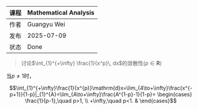 | 课程   | Mathematical Analysis |
| ---- | ---------------------------------------- |
| 作者   | Guangyu Wei                               |
| 发布 | 2025-07-09 |
|状态|Done|

> 讨论$\int_{1}^{+\infty} \frac{1}{x^p}\, dx$的敛散性$(p\in \mathbf{R})$

当$p\neq 1$时，

$$\int_{1}^{+\infty}\frac{1}{x^{p}}\mathrm{d}x=\lim_{4\to+\infty}\frac{x^{-p+1}}{1-p}|_{1}^{A}=\lim_{A\to+\infty}\frac{A^{1-p}-1}{1-p}=
\begin{cases}
\frac{1}{p-1},\quad p>1, \\
+\infty,\quad p<1. & 
\end{cases}$$